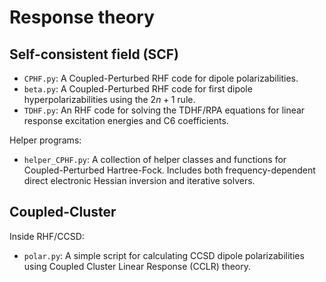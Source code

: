 # Response theory

## Self-consistent field (SCF)

- `CPHF.py`: A Coupled-Perturbed RHF code for dipole polarizabilities.
- `beta.py`: A Coupled-Perturbed RHF code for first dipole hyperpolarizabilities using the $2n+1$ rule.
- `TDHF.py`: An RHF code for solving the TDHF/RPA equations for linear response excitation energies and C6 coefficients.

Helper programs:
- `helper_CPHF.py`: A collection of helper classes and functions for Coupled-Perturbed Hartree-Fock. Includes both frequency-dependent direct electronic Hessian inversion and iterative solvers.

## Coupled-Cluster

Inside RHF/CCSD:
- `polar.py`: A simple script for calculating CCSD dipole polarizabilities using Coupled Cluster Linear Response (CCLR) theory.


